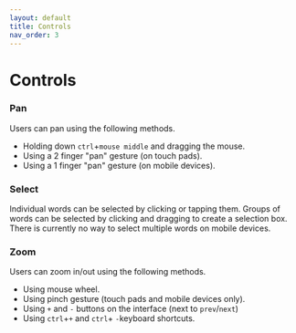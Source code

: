 ```yaml
---
layout: default
title: Controls
nav_order: 3
---
```


# Controls

### Pan
Users can pan using the following methods.
- Holding down `ctrl`+`mouse middle` and dragging the mouse.
- Using a 2 finger "pan" gesture (on touch pads).
- Using a 1 finger "pan" gesture (on mobile devices).

### Select
Individual words can be selected by clicking or tapping them.  Groups of words can be selected by clicking and dragging to create a selection box.  There is currently no way to select multiple words on mobile devices.

### Zoom
Users can zoom in/out using the following methods.
- Using mouse wheel.
- Using pinch gesture (touch pads and mobile devices only).
- Using `+` and `-` buttons on the interface (next to `prev`/`next`)
- Using `ctrl`+`+` and `ctrl`+ `-`keyboard shortcuts.